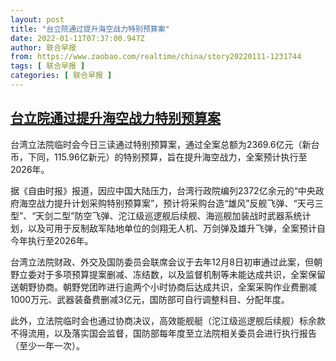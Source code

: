 ```yaml
---
layout: post
title: "台立院通过提升海空战力特别预算案"
date: 2022-01-11T07:37:00.947Z
author: 联合早报
from: https://www.zaobao.com/realtime/china/story20220111-1231744
tags: [ 联合早报 ]
categories: [ 联合早报 ]
---
```

<!--1641899340000-->
[台立院通过提升海空战力特别预算案](https://www.zaobao.com/realtime/china/story20220111-1231744)
------

<div>
<p>台湾立法院临时会今日三读通过特别预算案，通过全案总额为2369.6亿元（新台币，下同，115.96亿新元）的特别预算，旨在提升海空战力，全案预计执行至2026年。</p><p>据《自由时报》报道，因应中国大陆压力，台湾行政院编列2372亿余元的“中央政府海空战力提升计划采购特别预算案”，预计将采购台造“雄风”反舰飞弹、“天弓三型”、“天剑二型”防空飞弹、沱江级巡逻舰后续舰、海巡舰加装战时武器系统计划，以及可用于反制敌军陆地单位的剑翔无人机、万剑弹及雄升飞弹，全案预计自今年执行至2026年。</p><p>台湾立法院财政、外交及国防委员会联席会议于去年12月8日初审通过此案，但朝野立委对于多项预算提案删减、冻结数，以及监督机制等未能达成共识，全案保留送朝野协商。朝野党团昨进行逾两个小时协商后达成共识，全案采购作业费删减1000万元、武器装备费删减3亿元，国防部可自行调整科目、分配年度。</p><section id="imu"><div id="dfp-ad-imu1">        </div></section><p>此外，立法院临时会也通过协商决议，高效能舰艇（沱江级巡逻舰后续舰）标余款不得流用，以及落实国会监督，国防部每年度至立法院相关委员会进行执行报告（至少一年一次）。</p>      <div class="cx_paywall_placeholder" id="sph_cdp_40"></div>
</div>
